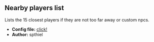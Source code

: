 ## Nearby players list
Lists the 15 closest players if they are not too far away or custom npcs.

  * **Config file:** [click!](InGameInfo-spthiel-nearbyplayers.xml)
  * **Author:** spthiel
